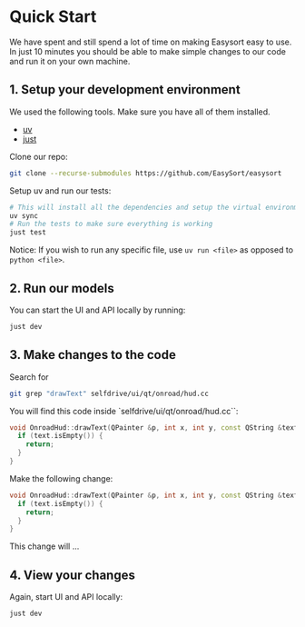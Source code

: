 # Quick Start

We have spent and still spend a lot of time on making Easysort easy to use. In just 10 minutes you should be able to make simple changes to our code and run it on your own machine.

## 1. Setup your development environment

We used the following tools. Make sure you have all of them installed.

- [uv](https://github.com/astral-sh/uv)
- [just](https://github.com/casey/just)

Clone our repo:

```bash
git clone --recurse-submodules https://github.com/EasySort/easysort
```

Setup uv and run our tests:

```bash
# This will install all the dependencies and setup the virtual environment
uv sync
# Run the tests to make sure everything is working
just test
```

Notice: If you wish to run any specific file, use `uv run <file>` as opposed to `python <file>`.

## 2. Run our models

You can start the UI and API locally by running:

```bash
just dev
```

## 3. Make changes to the code

Search for 

```bash
git grep "drawText" selfdrive/ui/qt/onroad/hud.cc
```

You will find this code inside `selfdrive/ui/qt/onroad/hud.cc``:

```cpp
void OnroadHud::drawText(QPainter &p, int x, int y, const QString &text, const QColor &color) {
  if (text.isEmpty()) {
    return;
  }
}
```

Make the following change:

```cpp
void OnroadHud::drawText(QPainter &p, int x, int y, const QString &text, const QColor &color) {
  if (text.isEmpty()) {
    return;
  }
}
```

This change will ...

## 4. View your changes

Again, start UI and API locally:

```bash
just dev
```
